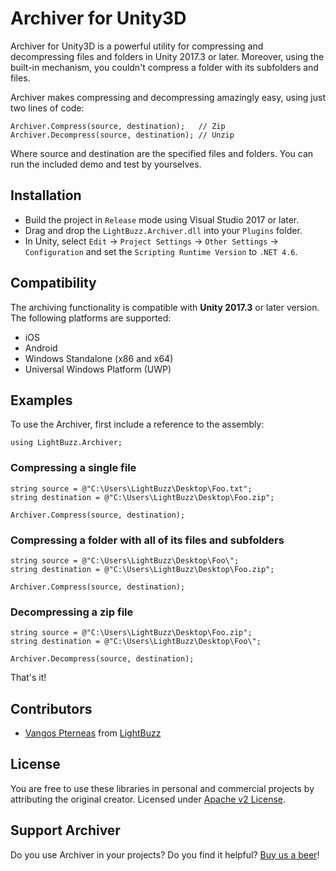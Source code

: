 # Archiver for Unity3D

Archiver for Unity3D is a powerful utility for compressing and decompressing files and folders in Unity 2017.3 or later. Moreover, using the built-in mechanism, you couldn't compress a folder with its subfolders and files.

Archiver makes compressing and decompressing amazingly easy, using just two lines of code:

```
Archiver.Compress(source, destination);   // Zip
Archiver.Decompress(source, destination); // Unzip
```
        
Where source and destination are the specified files and folders. You can run the included demo and test by yourselves.

## Installation

* Build the project in ```Release``` mode using Visual Studio 2017 or later.
* Drag and drop the ```LightBuzz.Archiver.dll``` into your ```Plugins``` folder.
* In Unity, select ```Edit``` → ```Project Settings``` → ```Other Settings``` → ```Configuration``` and set the ```Scripting Runtime Version``` to ```.NET 4.6```.

## Compatibility

The archiving functionality is compatible with **Unity 2017.3** or later version. The following platforms are supported:

* iOS
* Android
* Windows Standalone (x86 and x64)
* Universal Windows Platform (UWP)

## Examples

To use the Archiver, first include a reference to the assembly:

```
using LightBuzz.Archiver;
```

### Compressing a single file

```
string source = @"C:\Users\LightBuzz\Desktop\Foo.txt";
string destination = @"C:\Users\LightBuzz\Desktop\Foo.zip";

Archiver.Compress(source, destination);
```
    
### Compressing a folder with all of its files and subfolders

```
string source = @"C:\Users\LightBuzz\Desktop\Foo\";
string destination = @"C:\Users\LightBuzz\Desktop\Foo.zip";

Archiver.Compress(source, destination);
```
    
### Decompressing a zip file

```
string source = @"C:\Users\LightBuzz\Desktop\Foo.zip";
string destination = @"C:\Users\LightBuzz\Desktop\Foo\";

Archiver.Decompress(source, destination);
```
    
That's it!

## Contributors
* [Vangos Pterneas](http://pterneas.com) from [LightBuzz](http://lightbuzz.com)

## License
You are free to use these libraries in personal and commercial projects by attributing the original creator. Licensed under [Apache v2 License](https://github.com/LightBuzz/archiver-unity/blob/master/LICENSE).

## Support Archiver
Do you use Archiver in your projects? Do you find it helpful? [Buy us a beer](https://paypal.me/lightbuzz)!
